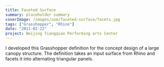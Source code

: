 ```yaml
---
title: Faceted Surface
summary: placeholder summary
coverImage: /images/som/faceted-surface/facets.jpg
tags: ["Grasshopper", "Rhino"]
date: "2011-02-22"
project: Beijing Tiangqiao Performing arts Center
---
```


I developed this Grasshopper definition for the concept design of a large canopy structure. The definition takes an input surface from Rhino and facets it into alternating triangular panels.
